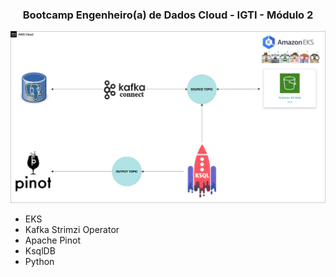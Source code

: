<h3 align="center">Bootcamp Engenheiro(a) de Dados Cloud - IGTI - Módulo 2</h3>

<div align="center">

</div>

![k8s](img/Arquitetura-Igti.png)

- EKS
- Kafka Strimzi Operator
- Apache Pinot
- KsqlDB
- Python